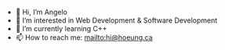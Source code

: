- 👋 Hi, I’m Angelo
- 👀 I’m interested in Web Development & Software Development
- 🌱 I’m currently learning C++
- 📫 How to reach me: [mailto:hi@hoeung.ca](mailto:hi@hoeung.ca)
